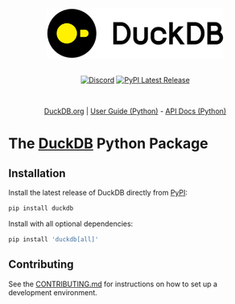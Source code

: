 <div align="center">
  <picture>
    <source media="(prefers-color-scheme: light)" srcset="https://raw.githubusercontent.com/duckdb/duckdb/refs/heads/main/logo/DuckDB_Logo-horizontal.svg">
    <source media="(prefers-color-scheme: dark)" srcset="https://raw.githubusercontent.com/duckdb/duckdb/refs/heads/main/logo/DuckDB_Logo-horizontal-dark-mode.svg">
    <img alt="DuckDB logo" src="https://raw.githubusercontent.com/duckdb/duckdb/refs/heads/main/logo/DuckDB_Logo-horizontal.svg" height="100">
  </picture>
</div>
<br />
<p align="center">
  <a href="https://discord.gg/tcvwpjfnZx"><img src="https://shields.io/discord/909674491309850675" alt="Discord" /></a>
  <a href="https://pypi.org/project/duckdb/"><img src="https://img.shields.io/pypi/v/duckdb.svg" alt="PyPI Latest Release"/></a>
</p>
<br />
<p align="center">
  <a href="https://duckdb.org">DuckDB.org</a>
  |
  <a href="https://duckdb.org/docs/stable/guides/python/install">User Guide (Python)</a>
  -
  <a href="https://duckdb.org/docs/stable/clients/python/overview">API Docs (Python)</a>
</p>

# The [DuckDB](https://github.com/duckdb/duckdb) Python Package

## Installation

Install the latest release of DuckDB directly from [PyPI](https://pypi.org/project/duckdb/):

```bash
pip install duckdb
```

Install with all optional dependencies:

```bash
pip install 'duckdb[all]'
```

## Contributing

See the [CONTRIBUTING.md](CONTRIBUTING.md) for instructions on how to set up a development environment.
